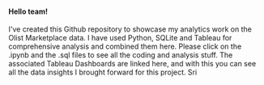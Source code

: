 <h4> Hello team! </h4>

  I've created this Github repository to showcase my analytics work on the Olist Marketplace data. 
  I have used Python, SQLite and Tableau for comprehensive analysis and combined them here. Please click on the .ipynb and the .sql files to see all the coding and analysis stuff. The associated Tableau Dashboards are linked here, and with this you can see all the data insights I brought forward for this project. 
 Sri
